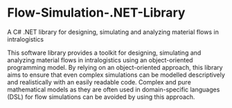 # Flow-Simulation-.NET-Library
A C# .NET library for designing, simulating and analyzing material flows in intralogistics

This software library provides a toolkit for designing, simulating and analyzing material flows in intralogistics using an object-oriented programming model. By relying on an object-oriented approach, this library aims to ensure that even complex simulations can be modelled descriptively and realistically with an easily readable code. Complex and pure mathematical models as they are often used in domain-specific languages (DSL) for flow simulations can be avoided by using this approach.
